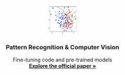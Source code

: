 <br />
<p align="center">
  <a href="#">
    <img src="images/StatisticalPatternRecognition.jpg" alt="Logo" width="80" height="80">
  </a>

  <h3 align="center">Pattern Recognition & Computer Vision</h3>

  <p align="center">
    Fine-tuning code and pre-trained models
    <br />
    <a href="https://arxiv.org/pdf/2010.11929.pdf"><strong>Explore the official paper »</strong></a>
  </p>
</p>